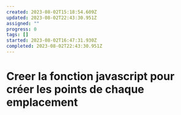 ```yaml
---
created: 2023-08-02T15:18:54.609Z
updated: 2023-08-02T22:43:30.951Z
assigned: ""
progress: 0
tags: []
started: 2023-08-02T16:47:31.930Z
completed: 2023-08-02T22:43:30.951Z
---
```


# Creer la fonction javascript pour créer les points de chaque emplacement
